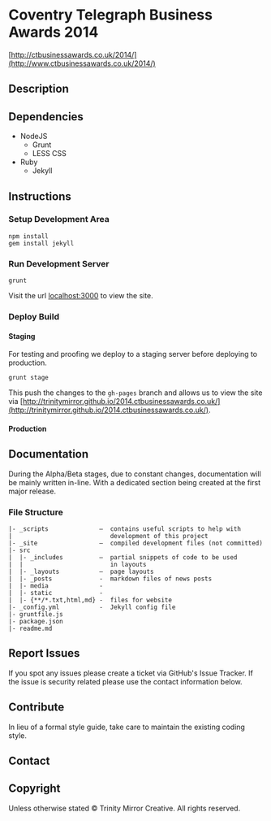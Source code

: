# Coventry Telegraph Business Awards 2014
[http://ctbusinessawards.co.uk/2014/](http://www.ctbusinessawards.co.uk/2014/)

## Description



## Dependencies

- NodeJS
  - Grunt
  - LESS CSS
- Ruby
  - Jekyll

## Instructions

### Setup Development Area

```
npm install
gem install jekyll
```

### Run Development Server

```
grunt
```

Visit the url [localhost:3000](http://localhost:3000/) to view the site.

### Deploy Build

#### Staging

For testing and proofing we deploy to a staging server before deploying to production.

```
grunt stage
```

This push the changes to the `gh-pages` branch and allows us to view the site via [http://trinitymirror.github.io/2014.ctbusinessawards.co.uk/](http://trinitymirror.github.io/2014.ctbusinessawards.co.uk/).

#### Production


## Documentation

During the Alpha/Beta stages, due to constant changes, documentation will be mainly written in-line. With a dedicated section being created at the first major release.

### File Structure

```
|- _scripts              –  contains useful scripts to help with
|                           development of this project
|- _site                 –  compiled development files (not committed)
|- src
|  |- _includes          –  partial snippets of code to be used
|  |                        in layouts
|  |- _layouts           –  page layouts
|  |- _posts             -  markdown files of news posts
|  |- media              -
|  |- static             -
|  |- {**/*.txt,html,md} -  files for website
|- _config.yml           -  Jekyll config file
|- gruntfile.js
|- package.json
|- readme.md
```

## Report Issues

If you spot any issues please create a ticket via GitHub's Issue Tracker. If the issue is security related please use the contact information below.

## Contribute

In lieu of a formal style guide, take care to maintain the existing coding style.

## Contact

## Copyright

Unless otherwise stated &copy; Trinity Mirror Creative. All rights reserved.